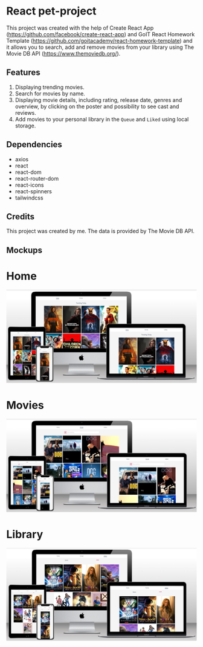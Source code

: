 # React pet-project

This project was created with the help of Create React App
(https://github.com/facebook/create-react-app) and GoIT React Homework Template
(https://github.com/goitacademy/react-homework-template) and it allows you to
search, add and remove movies from your library using The Movie DB API
(https://www.themoviedb.org/).

## Features

1. Displaying trending movies.
2. Search for movies by name.
3. Displaying movie details, including rating, release date, genres and
   overview, by clicking on the poster and possibility to see cast and reviews.
4. Add movies to your personal library in the `Queue` and `Liked` using local
   storage.

## Dependencies

- axios
- react
- react-dom
- react-router-dom
- react-icons
- react-spinners
- tailwindcss

## Credits

This project was created by me. The data is provided by The Movie DB API.

## Mockups

# Home
![Website "Home" mockup 03.23.2023](./assets/mockup_home.png)
# Movies
![Website "Movies" mockup 03.23.2023](./assets/mockup_movies_dog-query.png)
# Library
![Website "Library" mockup 03.23.2023](./assets/mockup_library_liked.png)
